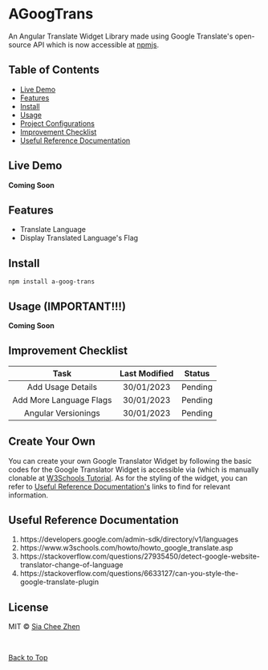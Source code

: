 # AGoogTrans
An Angular Translate Widget Library made using Google Translate's open-source API which is now accessible at <a href="https://www.npmjs.com/package/a-goog-trans" target="_blank">npmjs</a>. 

## Table of Contents
<ul>
  <li><a href="#live-demo">Live Demo</a></li>
  <li><a href="#features">Features</a></li>
  <li><a href="#install">Install</a></li>
  <li><a href="#usage-important">Usage</a></li>
  <li><a href="#create-your-own">Project Configurations</a></li>
  <li><a href="#improvement-checklist">Improvement Checklist</a></li>
  <li><a href="#useful-reference-documentation">Useful Reference Documentation</a></li>
</ul>

## Live Demo
<b>Coming Soon</b>

## Features 
<ul>
  <li>Translate Language</li>
  <li>Display Translated Language's Flag</li>
</ul> 

## Install
```
npm install a-goog-trans
```

## Usage (IMPORTANT!!!)
<b>Coming Soon</b>

## Improvement Checklist
| Task | Last Modified | Status |
| :---:   | :---: | :---: |
| Add Usage Details | 30/01/2023   | Pending   |
| Add More Language Flags | 30/01/2023   | Pending   |
| Angular Versionings | 30/01/2023   | Pending   |

## Create Your Own
<p>
  You can create your own Google Translator Widget by following the basic codes for the Google Translator Widget is accessible via (which is manually clonable at <a     href="https://www.w3schools.com/howto/howto_google_translate.asp" target="_blank">W3Schools Tutorial</a>. As for the styling of the widget, you can refer to <a         href="#useful-reference-documentation">Useful Reference Documentation's</a> links to find for relevant information.
</p>

## Useful Reference Documentation
<ol>
  <li> https://developers.google.com/admin-sdk/directory/v1/languages </li>
  <li> https://www.w3schools.com/howto/howto_google_translate.asp </li>
  <li> https://stackoverflow.com/questions/27935450/detect-google-website-translator-change-of-language </li>
  <li> https://stackoverflow.com/questions/6633127/can-you-style-the-google-translate-plugin </li>
</ol>

## License
MIT © <a href="https://www.heysia.dev" target="_blank">Sia Chee Zhen</a>

<br/>

<a href="#agoogtrans">Back to Top</a>